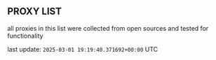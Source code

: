 ## PROXY LIST

all proxies in this list were collected from open sources and tested for functionality

last update: `2025-03-01 19:19:40.371692+00:00` UTC